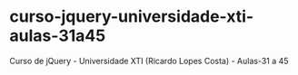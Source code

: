 # curso-jquery-universidade-xti-aulas-31a45
Curso de jQuery - Universidade XTI (Ricardo Lopes Costa) - Aulas-31 a 45
